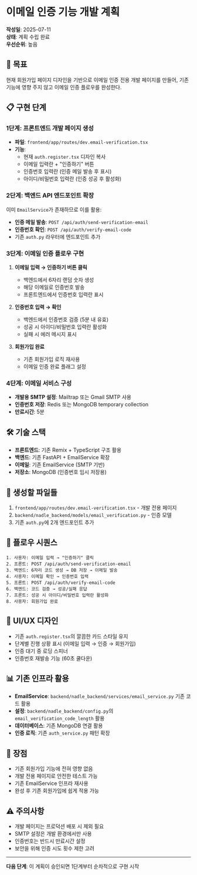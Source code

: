 # 이메일 인증 기능 개발 계획

**작성일**: 2025-07-11  
**상태**: 계획 수립 완료  
**우선순위**: 높음  

## 🎯 목표
현재 회원가입 페이지 디자인을 기반으로 이메일 인증 전용 개발 페이지를 만들어, 기존 기능에 영향 주지 않고 이메일 인증 플로우를 완성한다.

## 📋 구현 단계

### 1단계: 프론트엔드 개발 페이지 생성
- **파일**: `frontend/app/routes/dev.email-verification.tsx`
- **기능**: 
  - 현재 `auth.register.tsx` 디자인 복사
  - 이메일 입력란 + "인증하기" 버튼
  - 인증번호 입력란 (인증 메일 발송 후 표시)
  - 아이디/비밀번호 입력란 (인증 성공 후 활성화)

### 2단계: 백엔드 API 엔드포인트 확장
이미 `EmailService`가 존재하므로 이를 활용:
- **인증 메일 발송**: `POST /api/auth/send-verification-email`
- **인증번호 확인**: `POST /api/auth/verify-email-code`
- 기존 `auth.py` 라우터에 엔드포인트 추가

### 3단계: 이메일 인증 플로우 구현
1. **이메일 입력 → 인증하기 버튼 클릭**
   - 백엔드에서 6자리 랜덤 숫자 생성
   - 해당 이메일로 인증번호 발송
   - 프론트엔드에서 인증번호 입력란 표시

2. **인증번호 입력 → 확인**
   - 백엔드에서 인증번호 검증 (5분 내 유효)
   - 성공 시 아이디/비밀번호 입력란 활성화
   - 실패 시 에러 메시지 표시

3. **회원가입 완료**
   - 기존 회원가입 로직 재사용
   - 이메일 인증 완료 플래그 설정

### 4단계: 이메일 서비스 구성
- **개발용 SMTP 설정**: Mailtrap 또는 Gmail SMTP 사용
- **인증번호 저장**: Redis 또는 MongoDB temporary collection
- **만료시간**: 5분

## 🛠 기술 스택
- **프론트엔드**: 기존 Remix + TypeScript 구조 활용
- **백엔드**: 기존 FastAPI + EmailService 확장
- **이메일**: 기존 EmailService (SMTP 기반)
- **저장소**: MongoDB (인증번호 임시 저장용)

## 📁 생성할 파일들
1. `frontend/app/routes/dev.email-verification.tsx` - 개발 전용 페이지
2. `backend/nadle_backend/models/email_verification.py` - 인증 모델
3. 기존 `auth.py`에 2개 엔드포인트 추가

## 🔄 플로우 시퀀스
```
1. 사용자: 이메일 입력 → "인증하기" 클릭
2. 프론트: POST /api/auth/send-verification-email
3. 백엔드: 6자리 코드 생성 → DB 저장 → 이메일 발송
4. 사용자: 이메일 확인 → 인증번호 입력
5. 프론트: POST /api/auth/verify-email-code  
6. 백엔드: 코드 검증 → 성공/실패 응답
7. 프론트: 성공 시 아이디/비밀번호 입력란 활성화
8. 사용자: 회원가입 완료
```

## 🎨 UI/UX 디자인
- 기존 `auth.register.tsx`의 깔끔한 카드 스타일 유지
- 단계별 진행 상황 표시 (이메일 입력 → 인증 → 회원가입)
- 인증 대기 중 로딩 스피너
- 인증번호 재발송 기능 (60초 쿨다운)

## 📊 기존 인프라 활용
- **EmailService**: `backend/nadle_backend/services/email_service.py` 기존 코드 활용
- **설정**: `backend/nadle_backend/config.py`의 `email_verification_code_length` 활용
- **데이터베이스**: 기존 MongoDB 연결 활용
- **인증 로직**: 기존 `auth_service.py` 패턴 확장

## 🚀 장점
- 기존 회원가입 기능에 전혀 영향 없음
- 개발 전용 페이지로 안전한 테스트 가능
- 기존 EmailService 인프라 재사용
- 완성 후 기존 회원가입에 쉽게 적용 가능

## ⚠️ 주의사항
- 개발 페이지는 프로덕션 배포 시 제외 필요
- SMTP 설정은 개발 환경에서만 사용
- 인증번호는 반드시 만료시간 설정
- 보안을 위해 인증 시도 횟수 제한 고려

---
**다음 단계**: 이 계획이 승인되면 1단계부터 순차적으로 구현 시작